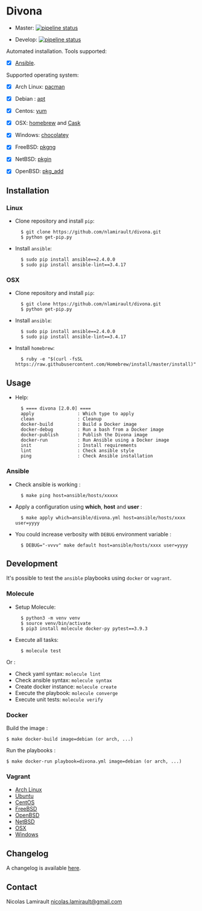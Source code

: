 # Divona

* Master: [![pipeline status](https://gitlab.com/nicolas-lamirault/divona/badges/master/pipeline.svg)](https://gitlab.com/nicolas-lamirault/divona/commits/master)

* Develop: [![pipeline status](https://gitlab.com/nicolas-lamirault/divona/badges/develop/pipeline.svg)](https://gitlab.com/nicolas-lamirault/divona/commits/develop)

Automated installation. Tools supported:

* [x] [Ansible](https://www.ansible.com).

Supported operating system:

- [x] Arch Linux: [pacman](https://wiki.archlinux.org/index.php/pacman)
- [x] Debian : [apt](https://wiki.debian.org/Apt)
- [x] Centos: [yum](http://yum.baseurl.org/)
- [x] OSX: [homebrew](http://brew.sh/) and [Cask](https://caskroom.github.io)
- [x] Windows: [chocolatey](https://chocolatey.org)
- [x] FreeBSD: [pkgng](https://wiki.freebsd.org/pkgng)
- [x] NetBSD: [pkgin](https://man.openbsd.org/pkg_add)
- [x] OpenBSD: [pkg_add](https://man.openbsd.org/pkg_add)


## Installation

### Linux

* Clone repository and install `pip`:

        $ git clone https://github.com/nlamirault/divona.git
        $ python get-pip.py

* Install `ansible`:

        $ sudo pip install ansible==2.4.0.0
        $ sudo pip install ansible-lint==3.4.17

### OSX

* Clone repository and install `pip`:

        $ git clone https://github.com/nlamirault/divona.git
        $ python get-pip.py

* Install `ansible`:

        $ sudo pip install ansible==2.4.0.0
        $ sudo pip install ansible-lint==3.4.17

* Install `homebrew`:

        $ ruby -e "$(curl -fsSL https://raw.githubusercontent.com/Homebrew/install/master/install)"

## Usage

* Help:

        $ ==== divona [2.0.0] ====
        apply                : Which type to apply
        clean                : Cleanup
        docker-build         : Build a Docker image
        docker-debug         : Run a bash from a Docker image
        docker-publish       : Publish the Divona image
        docker-run           : Run Ansible using a Docker image
        init                 : Install requirements
        lint                 : Check ansible style
        ping                 : Check Ansible installation


### Ansible


* Check ansible is working :

        $ make ping host=ansible/hosts/xxxxx

* Apply a configuration using **which**, **host** and **user** :

        $ make apply which=ansible/divona.yml host=ansible/hosts/xxxx user=yyyy

* You could increase verbosity with `DEBUG` environment variable :

        $ DEBUG="-vvvv" make default host=ansible/hosts/xxxx user=yyyy


## Development

It's possible to test the `ansible` playbooks using `docker` or `vagrant`.

### Molecule

* Setup Molecule:

        $ python3 -m venv venv
        $ source venv/bin/activate
        $ pip3 install molecule docker-py pytest==3.9.3

* Execute all tasks:

        $ molecule test

Or :

* Check yaml syntax: `molecule lint`
* Check ansible syntax: `molecule syntax`
* Create docker instance: `molecule create`
* Execute the playbook: `molecule converge`
* Execute unit tests: `molecule verify`

### Docker

Build the image :

    $ make docker-build image=debian (or arch, ...)

Run the playbooks :

    $ make docker-run playbook=divona.yml image=debian (or arch, ...)

### Vagrant

* [Arch Linux](vms/ArchLinux)
* [Ubuntu](vms/Ubuntu)
* [CentOS](vms/CentOS)
* [FreeBSD](vms/FreeBSD)
* [OpenBSD](vms/OpenBSD)
* [NetBSD](vms/NetBSD)
* [OSX](vms/OSX)
* [Windows](vms/Windows)


## Changelog

A changelog is available [here](ChangeLog.md).


## Contact

Nicolas Lamirault <nicolas.lamirault@gmail.com>


[Ansible]: http://www.ansible.com
[Git]: http://git-scm.com
